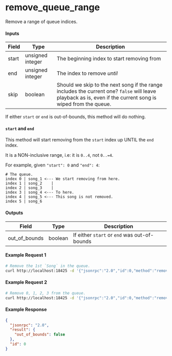 # remove_queue_range
Remove a range of queue indices.

#### Inputs
| Field  | Type             | Description |
|--------|------------------|-------------|
| start  | unsigned integer | The beginning index to start removing from
| end    | unsigned integer | The index to remove _until_
| skip   | boolean          | Should we skip to the next song if the range includes the current one? `false` will leave playback as is, even if the current song is wiped from the queue.

If either `start` or `end` is out-of-bounds, this method will do nothing.

#### `start` and `end`
This method will start removing from the `start` index up UNTIL the `end` index.

It is a NON-inclusive range, i.e: it is `0..4`, not `0..=4`.

For example, given `"start": 0` and `"end": 4`:
```plaintext
# The queue.
index 0 | song_1 <--- We start removing from here.
index 1 | song_2    |
index 2 | song_3    |
index 3 | song_4 <--- To here.
index 4 | song_5 <--- This song is not removed.
index 5 | song_6
```

#### Outputs
| Field         | Type    | Description |
|---------------|---------|-------------|
| out_of_bounds | boolean | If either `start` or `end` was out-of-bounds

#### Example Request 1
```bash
# Remove the 1st `Song` in the queue.
curl http://localhost:18425 -d '{"jsonrpc":"2.0","id":0,"method":"remove_queue_range","params":{"start":0,"end":1,"skip":true}}'
```

#### Example Request 2
```bash
# Remove 0, 1, 2, 3 from the queue.
curl http://localhost:18425 -d '{"jsonrpc":"2.0","id":0,"method":"remove_queue_range","params":{"start":0,"end":4,"skip":true}}'
```

#### Example Response
```json
{
  "jsonrpc": "2.0",
  "result": {
    "out_of_bounds": false
  },
  "id": 0
}
```
